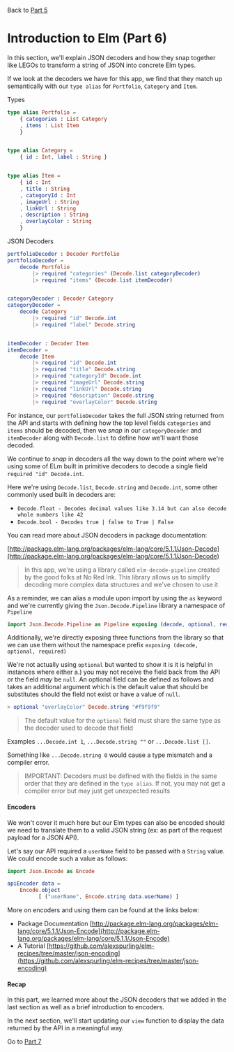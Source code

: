 
Back to [Part 5](../part5/README.md)

# Introduction to Elm (Part 6)

In this section, we'll explain JSON decoders and how they snap together like LEGOs to transform
a string of JSON into concrete Elm types.

If we look at the decoders we have for this app, we find that they match up semantically with our `type alias` for
`Portfolio`, `Category` and `Item`.

Types

```elm
type alias Portfolio =
    { categories : List Category
    , items : List Item
    }


type alias Category =
    { id : Int, label : String }


type alias Item =
    { id : Int
    , title : String
    , categoryId : Int
    , imageUrl : String
    , linkUrl : String
    , description : String
    , overlayColor : String
    }

```

JSON Decoders

```elm
portfolioDecoder : Decoder Portfolio
portfolioDecoder =
    decode Portfolio
        |> required "categories" (Decode.list categoryDecoder)
        |> required "items" (Decode.list itemDecoder)


categoryDecoder : Decoder Category
categoryDecoder =
    decode Category
        |> required "id" Decode.int
        |> required "label" Decode.string


itemDecoder : Decoder Item
itemDecoder =
    decode Item
        |> required "id" Decode.int
        |> required "title" Decode.string
        |> required "categoryId" Decode.int
        |> required "imageUrl" Decode.string
        |> required "linkUrl" Decode.string
        |> required "description" Decode.string
        |> required "overlayColor" Decode.string
```

For instance, our `portfolioDecoder` takes the full JSON string returned from the API and starts with defining how the
top level fields `categories` and `items` should be decoded, then we _snap_ in our `categoryDecoder` and `itemDecoder`
along with `Decode.list` to define how we'll want those decoded.

We continue to _snap_ in decoders all the way down to the point where we're using some of ELm built in primitive 
decoders to decode a single field `required "id" Decode.int`.

Here we're using `Decode.list`, `Decode.string` and `Decode.int`, some other commonly used built in decoders are:

- `Decode.float - Decodes decimal values like 3.14 but can also decode whole numbers like 42`
- `Decode.bool - Decodes true | false to True | False` 

You can read more about JSON decoders in package documentation: 

[http://package.elm-lang.org/packages/elm-lang/core/5.1.1/Json-Decode](http://package.elm-lang.org/packages/elm-lang/core/5.1.1/Json-Decode)

>In this app, we're using a library called `elm-decode-pipeline` created by the good folks at No Red Ink. This library
>allows us to simplify decoding more complex data structures and we've chosen to use it

As a reminder, we can alias a module upon import by using the `as` keyword and we're currently giving the `Json.Decode.Pipeline`
library a namespace of `Pipeline`
 
```elm
import Json.Decode.Pipeline as Pipeline exposing (decode, optional, required)
```

Additionally, we're directly exposing three functions from the library so that we can use them without the namespace
prefix `exposing (decode, optional, required)`

We're not actually using `optional` but wanted to show it is it is helpful in instances where either a.) you may not
receive the field back from the API or the field _may_ be `null`. An optional field can be defined as follows and takes
an additional argument which is the default value that should be substitutes should the field not exist or have a value
of `null`. 

```elm
> optional "overlayColor" Decode.string "#f9f9f9"
```

>The default value for the `optional` field must share the same type as the decoder used to decode that field

Examples `...Decode.int 1`, `...Decode.string ""` or `...Decode.list []`. 

Something like `...Decode.string 0` would cause
a type mismatch and a compiler error.

>IMPORTANT: Decoders must be defined with the fields in the same order that they are defined in the `type alias`. If not, 
you may not get a compiler error but may just get unexpected results

#### Encoders

We won't cover it much here but our Elm types can also be encoded should we need to translate them to a valid JSON string
(ex: as part of the request payload for a JSON API).

Let's say our API required a `userName` field to be passed with a `String` value. We could encode such a value as follows:

```elm
import Json.Encode as Encode

apiEncoder data =
    Encode.object
          [ ("userName", Encode.string data.userName) ]
```

More on encoders and using them can be found at the links below:

- Package Documentation [http://package.elm-lang.org/packages/elm-lang/core/5.1.1/Json-Encode](http://package.elm-lang.org/packages/elm-lang/core/5.1.1/Json-Encode)
- A Tutorial [https://github.com/alexspurling/elm-recipes/tree/master/json-encoding](https://github.com/alexspurling/elm-recipes/tree/master/json-encoding)

#### Recap

In this part, we learned more about the JSON decoders that we added in the last section as well as a brief introduction
to encoders. 

In the next section, we'll start updating our `view` function to display the data returned by the API in a meaningful
way. 

Go to [Part 7](../part7/README.md)